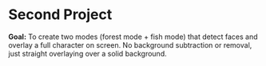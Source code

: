 # Second Project
**Goal:**
To create two modes (forest mode + fish mode) that detect faces and overlay a full character on screen. No background subtraction or removal, just straight overlaying over a solid background.